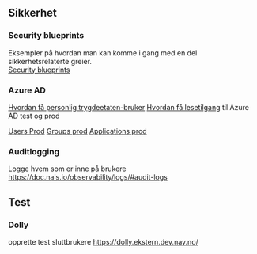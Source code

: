 ## Sikkerhet

### Security blueprints
Eksempler på hvordan man kan komme i gang med en del sikkerhetsrelaterte greier.  
[Security blueprints](https://security.labs.nais.io/)

### Azure AD
[Hvordan få personlig trygdeetaten-bruker](https://github.com/navikt/devuser-check/blob/main/README.md#faq)
[Hvordan få lesetilgang](https://github.com/navikt/azure-ad-self-service/blob/main/DirectoryRead/README.md) til Azure AD test og prod

[Users Prod](https://portal.azure.com/#blade/Microsoft_AAD_IAM/UsersManagementMenuBlade/MsGraphUsers) [Groups prod](https://portal.azure.com/#blade/Microsoft_AAD_IAM/GroupsManagementMenuBlade/AllGroups) [Applications prod](https://portal.azure.com/#blade/Microsoft_AAD_IAM/StartboardApplicationsMenuBlade/AppAppsPreview)

### Auditlogging
Logge hvem som er inne på brukere
https://doc.nais.io/observability/logs/#audit-logs


## Test

### Dolly
opprette test sluttbrukere
https://dolly.ekstern.dev.nav.no/
